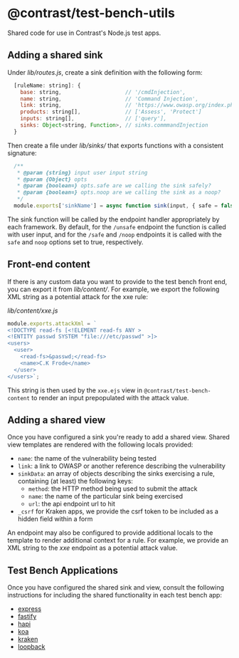 # @contrast/test-bench-utils
Shared code for use in Contrast's Node.js test apps.

## Adding a shared sink
Under _lib/routes.js_, create a sink definition with the following form:
```js
  [ruleName: string]: {
    base: string,                    // '/cmdInjection',
    name: string,                    // 'Command Injection',
    link: string,                    // 'https://www.owasp.org/index.php/Command_Injection',
    products: string[],              // ['Assess', 'Protect']
    inputs: string[],                // ['query'],
    sinks: Object<string, Function>, // sinks.commmandInjection
  }
```

Then create a file under _lib/sinks/_ that exports functions with a consistent
signature:
```js
  /**
   * @param {string} input user input string
   * @param {Object} opts
   * @param {boolean=} opts.safe are we calling the sink safely?
   * @param {boolean=} opts.noop are we calling the sink as a noop?
   */
  module.exports['sinkName'] = async function sink(input, { safe = false, noop = false } = {}) {};
```
The sink function will be called by the endpoint handler appropriately by each
framework. By default, for the `/unsafe` endpoint the function is called with
user input, and for the `/safe` and `/noop` endpoints it is called with the
`safe` and `noop` options set to true, respectively.

## Front-end content
If there is any custom data you want to provide to the test bench front end, you
can export it from _lib/content/_. For example, we export the following XML
string as a potential attack for the xxe rule:

_lib/content/xxe.js_
```js
module.exports.attackXml = `
<!DOCTYPE read-fs [<!ELEMENT read-fs ANY >
<!ENTITY passwd SYSTEM "file:///etc/passwd" >]>
<users>
  <user>
    <read-fs>&passwd;</read-fs>
    <name>C.K Frode</name>
  </user>
</users>`;
```
This string is then used by the `xxe.ejs` view in `@contrast/test-bench-content`
to render an input prepopulated with the attack value.

## Adding a shared view
Once you have configured a sink you're ready to add a shared view. Shared view
templates are rendered with the following locals provided:
- `name`: the name of the vulnerability being tested
- `link`: a link to OWASP or another reference describing the vulnerability
- `sinkData`: an array of objects describing the sinks exercising a rule,
  containing (at least) the following keys:
  - `method`: the HTTP method being used to submit the attack
  - `name`: the name of the particular sink being exercised
  - `url`: the api endpoint url to hit
- `_csrf` for Kraken apps, we provide the csrf token to be included as a hidden
  field within a form

An endpoint may also be configured to provide additional locals to the template
to render additional context for a rule. For example, we provide an XML string
to the _xxe_ endpoint as a potential attack value.

## Test Bench Applications
Once you have configured the shared sink and view, consult the following
instructions for including the shared functionality in each test bench app:
- [express](https://github.com/Contrast-Security-OSS/NodeTestBenches/tree/master/express#adding-a-shared-vulnerability)
- [fastify](https://github.com/Contrast-Security-OSS/NodeTestBenches/tree/master/fastify#adding-a-shared-vulnerability)
- [hapi](https://github.com/Contrast-Security-OSS/NodeTestBenches/tree/master/hapi#adding-a-shared-vulnerability)
- [koa](https://github.com/Contrast-Security-OSS/NodeTestBenches/tree/master/koa#adding-a-shared-vulnerability)
- [kraken](https://github.com/Contrast-Security-OSS/NodeTestBenches/tree/master/kraken#adding-a-shared-vulnerability)
- [loopback](https://github.com/Contrast-Security-OSS/NodeTestBenches/tree/master/loopback#adding-a-shared-vulnerability)
